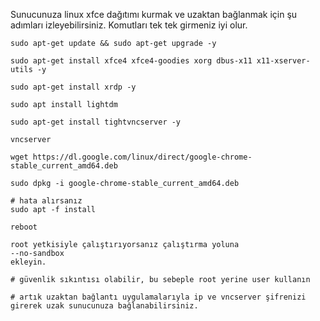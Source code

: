 Sunucunuza linux xfce dağıtımı kurmak ve uzaktan bağlanmak için şu adımları izleyebilirsiniz.
Komutları tek tek girmeniz iyi olur.

```console
sudo apt-get update && sudo apt-get upgrade -y

sudo apt-get install xfce4 xfce4-goodies xorg dbus-x11 x11-xserver-utils -y
 
sudo apt-get install xrdp -y

sudo apt install lightdm

sudo apt-get install tightvncserver -y

vncserver

wget https://dl.google.com/linux/direct/google-chrome-stable_current_amd64.deb

sudo dpkg -i google-chrome-stable_current_amd64.deb

# hata alırsanız
sudo apt -f install

reboot

root yetkisiyle çalıştırıyorsanız çalıştırma yoluna
--no-sandbox 
ekleyin.

# güvenlik sıkıntısı olabilir, bu sebeple root yerine user kullanın

# artık uzaktan bağlantı uygulamalarıyla ip ve vncserver şifrenizi girerek uzak sunucunuza bağlanabilirsiniz.
```
